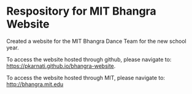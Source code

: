 # Respository for MIT Bhangra Website

Created a website for the MIT Bhangra Dance Team for the new school year.

To access the website hosted through github, please navigate to: https://pkarnati.github.io/bhangra-website.

To access the website hosted through MIT, please navigate to: http://bhangra.mit.edu
